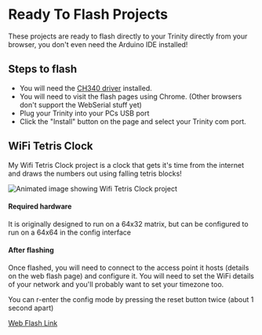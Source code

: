 # Ready To Flash Projects

These projects are ready to flash directly to your Trinity directly from your browser, you don't even need the Arduino IDE installed!

## Steps to flash

- You will need the [CH340 driver](https://learn.sparkfun.com/tutorials/how-to-install-ch340-drivers/all) installed.
- You will need to visit the flash pages using Chrome. (Other browsers don't support the WebSerial stuff yet)
- Plug your Trinity into your PCs USB port
- Click the "Install" button on the page and select your Trinity com port.


## WiFi Tetris Clock

My Wifi Tetris Clock project is a clock that gets it's time from the internet and draws the numbers out using falling tetris blocks!

![Animated image showing Wifi Tetris Clock project](https://content.instructables.com/ORIG/FS0/N0XF/KP41SN17/FS0N0XFKP41SN17.gif)

#### Required hardware

It is originally designed to run on a 64x32 matrix, but can be configured to run on a 64x64 in the config interface


#### After flashing

Once flashed, you will need to connect to the access point it hosts (details on the web flash page) and configure it. You will need to set the WiFi details of your network and you'll probably want to set your timezone too.

You can r-enter the config mode by pressing the reset button twice (about 1 second apart)

[Web Flash Link](https://witnessmenow.github.io/ESP32-Trintiy-Web-Flash/WifiTetrisClock/)
